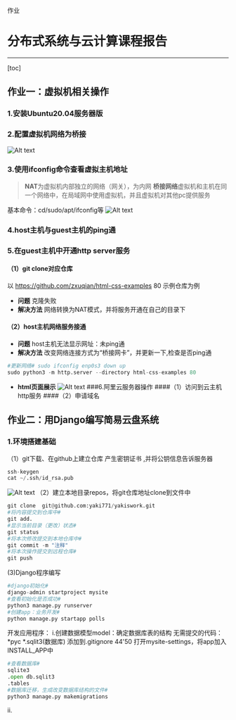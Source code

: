作业
# 分布式系统与云计算课程报告
------------
[toc]
## 作业一：虚拟机相关操作
### 1.安装Ubuntu20.04服务器版
### 2.配置虚拟机网络为桥接

![Alt text](./1606896833837.png)
### 3.使用ifconfig命令查看虚拟主机地址
> **NAT**为虚拟机内部独立的网络（网关），为内网
> **桥接网络**虚拟机和主机在同一个网络中，在局域网中使用虚拟机，并且虚拟机对其他pc提供服务

基本命令：cd/sudo/apt/ifconfig等
![Alt text](./1606897289652.png)
### 4.host主机与guest主机的ping通
### 5.在guest主机中开通http server服务
#### （1）git clone对应仓库
以 https://github.com/zxuqian/html-css-examples 80 示例仓库为例
- **问题** 克隆失败
- **解决方法** 网络转换为NAT模式，并将服务开通在自己的目录下
#### （2）host主机网络服务接通
- **问题** host主机无法显示网址：未ping通
- **解决方法** 改变网络连接方式为“桥接网卡”，并更新一下,检查是否ping通
```  python
#更新网络# sudo ifconfig enp0s3 down up
sudo python3 -m http.server --directory html-css-examples 80
```
- **html页面展示** 
![Alt text](./1607072875144.png)
###6.阿里云服务器操作
####（1）访问到云主机http服务
####（2）申请域名


## 作业二：用Django编写简易云盘系统
### 1.环境搭建基础
（1）git下载、在github上建立仓库
产生密钥证书 ,并将公钥信息告诉服务器
```python
ssh-keygen
cat ~/.ssh/id_rsa.pub
```
![Alt text](./1608024052115.png)
（2）建立本地目录repos，将git仓库地址clone到文件中
```python
git clone  git@github.com:yaki771/yakiswork.git
#将内容提交到仓库中# 
git add.
#显示当前目录（更改）状态#
git status
#将本次修改提交到本地仓库中#
git commit -m "注释"
#将本次操作提交到远程仓库#
git push
```
(3)Django程序编写
```python
#django初始化#
django-admin startproject mysite
#查看初始化是否成功#
python3 manage.py runserver
#创建app：业务开发#
python manage.py startapp polls

```
开发应用程序：
i.创建数据模型model：确定数据库表的结构
无需提交的代码：*pyc
							   *.sqlit3(数据库)
								添加到.gitignore
	44'50
	打开mysite-settings，将app加入INSTALL_APP中
```python
#查看数据库#
sqlite3 
.open db.sqlit3
.tables
#数据库迁移，生成改变数据库结构的文件#
python3 manage.py makemigrations
```
ii.     